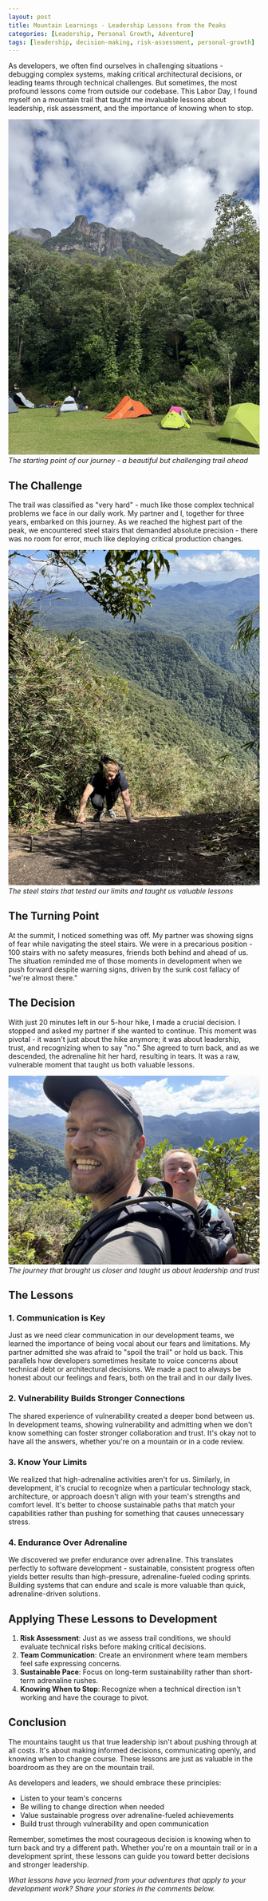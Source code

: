 ```yaml
---
layout: post
title: Mountain Learnings - Leadership Lessons from the Peaks
categories: [Leadership, Personal Growth, Adventure]
tags: [leadership, decision-making, risk-assessment, personal-growth]
---
```


As developers, we often find ourselves in challenging situations - debugging complex systems, making critical architectural decisions, or leading teams through technical challenges. But sometimes, the most profound lessons come from outside our codebase. This Labor Day, I found myself on a mountain trail that taught me invaluable lessons about leadership, risk assessment, and the importance of knowing when to stop.

![The challenging trail ahead](/images/camping-spot-hiking-2025.jpeg)
*The starting point of our journey - a beautiful but challenging trail ahead*

## The Challenge

The trail was classified as "very hard" - much like those complex technical problems we face in our daily work. My partner and I, together for three years, embarked on this journey. As we reached the highest part of the peak, we encountered steel stairs that demanded absolute precision - there was no room for error, much like deploying critical production changes.

![The steel stairs challenge](/images/vanessa-hiking-2025.jpeg)
*The steel stairs that tested our limits and taught us valuable lessons*

## The Turning Point

At the summit, I noticed something was off. My partner was showing signs of fear while navigating the steel stairs. We were in a precarious position - 100 stairs with no safety measures, friends both behind and ahead of us. The situation reminded me of those moments in development when we push forward despite warning signs, driven by the sunk cost fallacy of "we're almost there."

## The Decision

With just 20 minutes left in our 5-hour hike, I made a crucial decision. I stopped and asked my partner if she wanted to continue. This moment was pivotal - it wasn't just about the hike anymore; it was about leadership, trust, and recognizing when to say "no." She agreed to turn back, and as we descended, the adrenaline hit her hard, resulting in tears. It was a raw, vulnerable moment that taught us both valuable lessons.

![Our journey together](/images/jonatas-vanessa-hiking-2025.jpeg)
*The journey that brought us closer and taught us about leadership and trust*

## The Lessons

### 1. Communication is Key
Just as we need clear communication in our development teams, we learned the importance of being vocal about our fears and limitations. My partner admitted she was afraid to "spoil the trail" or hold us back. This parallels how developers sometimes hesitate to voice concerns about technical debt or architectural decisions. We made a pact to always be honest about our feelings and fears, both on the trail and in our daily lives.

### 2. Vulnerability Builds Stronger Connections
The shared experience of vulnerability created a deeper bond between us. In development teams, showing vulnerability and admitting when we don't know something can foster stronger collaboration and trust. It's okay not to have all the answers, whether you're on a mountain or in a code review.

### 3. Know Your Limits
We realized that high-adrenaline activities aren't for us. Similarly, in development, it's crucial to recognize when a particular technology stack, architecture, or approach doesn't align with your team's strengths and comfort level. It's better to choose sustainable paths that match your capabilities rather than pushing for something that causes unnecessary stress.

### 4. Endurance Over Adrenaline
We discovered we prefer endurance over adrenaline. This translates perfectly to software development - sustainable, consistent progress often yields better results than high-pressure, adrenaline-fueled coding sprints. Building systems that can endure and scale is more valuable than quick, adrenaline-driven solutions.

## Applying These Lessons to Development

1. **Risk Assessment**: Just as we assess trail conditions, we should evaluate technical risks before making critical decisions.
2. **Team Communication**: Create an environment where team members feel safe expressing concerns.
3. **Sustainable Pace**: Focus on long-term sustainability rather than short-term adrenaline rushes.
4. **Knowing When to Stop**: Recognize when a technical direction isn't working and have the courage to pivot.

## Conclusion

The mountains taught us that true leadership isn't about pushing through at all costs. It's about making informed decisions, communicating openly, and knowing when to change course. These lessons are just as valuable in the boardroom as they are on the mountain trail.

As developers and leaders, we should embrace these principles:
- Listen to your team's concerns
- Be willing to change direction when needed
- Value sustainable progress over adrenaline-fueled achievements
- Build trust through vulnerability and open communication

Remember, sometimes the most courageous decision is knowing when to turn back and try a different path. Whether you're on a mountain trail or in a development sprint, these lessons can guide you toward better decisions and stronger leadership.

*What lessons have you learned from your adventures that apply to your development work? Share your stories in the comments below.*
